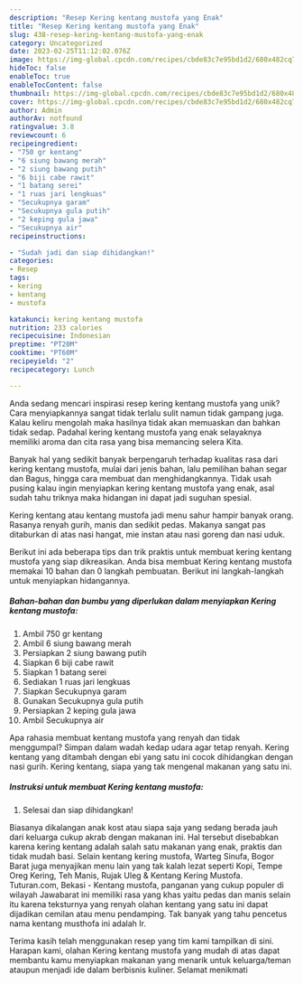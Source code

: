 ```yaml
---
description: "Resep Kering kentang mustofa yang Enak"
title: "Resep Kering kentang mustofa yang Enak"
slug: 438-resep-kering-kentang-mustofa-yang-enak
category: Uncategorized
date: 2023-02-25T11:12:02.076Z
image: https://img-global.cpcdn.com/recipes/cbde83c7e95bd1d2/680x482cq70/kering-kentang-mustofa-foto-resep-utama.jpg
hideToc: false
enableToc: true
enableTocContent: false
thumbnail: https://img-global.cpcdn.com/recipes/cbde83c7e95bd1d2/680x482cq70/kering-kentang-mustofa-foto-resep-utama.jpg
cover: https://img-global.cpcdn.com/recipes/cbde83c7e95bd1d2/680x482cq70/kering-kentang-mustofa-foto-resep-utama.jpg
author: Admin
authorAv: notfound
ratingvalue: 3.8
reviewcount: 6
recipeingredient:
- "750 gr kentang"
- "6 siung bawang merah"
- "2 siung bawang putih"
- "6 biji cabe rawit"
- "1 batang serei"
- "1 ruas jari lengkuas"
- "Secukupnya garam"
- "Secukupnya gula putih"
- "2 keping gula jawa"
- "Secukupnya air"
recipeinstructions:

- "Sudah jadi dan siap dihidangkan!"
categories:
- Resep
tags:
- kering
- kentang
- mustofa

katakunci: kering kentang mustofa 
nutrition: 233 calories
recipecuisine: Indonesian
preptime: "PT20M"
cooktime: "PT60M"
recipeyield: "2"
recipecategory: Lunch

---
```





Anda sedang mencari inspirasi resep kering kentang mustofa yang unik? Cara menyiapkannya sangat tidak terlalu sulit namun tidak gampang juga. Kalau keliru mengolah maka hasilnya tidak akan memuaskan dan bahkan tidak sedap. Padahal kering kentang mustofa yang enak selayaknya memiliki aroma dan cita rasa yang bisa memancing selera Kita.





Banyak hal yang sedikit banyak berpengaruh terhadap kualitas rasa dari kering kentang mustofa, mulai dari jenis bahan, lalu pemilihan bahan segar dan Bagus, hingga cara membuat dan menghidangkannya. Tidak usah pusing kalau ingin menyiapkan kering kentang mustofa yang enak,      asal sudah tahu triknya maka hidangan ini dapat jadi suguhan spesial.














Kering kentang atau kentang mustofa jadi menu sahur hampir banyak orang. Rasanya renyah gurih, manis dan sedikit pedas. Makanya sangat pas ditaburkan di atas nasi hangat, mie instan atau nasi goreng dan nasi uduk.






Berikut ini ada beberapa tips dan trik praktis untuk membuat kering kentang mustofa yang siap dikreasikan. Anda bisa membuat Kering kentang mustofa memakai 10 bahan dan 0 langkah pembuatan. Berikut ini langkah-langkah untuk menyiapkan hidangannya.

<!--inarticleads1-->

##### Bahan-bahan dan bumbu yang diperlukan dalam menyiapkan Kering kentang mustofa:

1. Ambil 750 gr kentang
1. Ambil 6 siung bawang merah
1. Persiapkan 2 siung bawang putih
1. Siapkan 6 biji cabe rawit
1. Siapkan 1 batang serei
1. Sediakan 1 ruas jari lengkuas
1. Siapkan Secukupnya garam
1. Gunakan Secukupnya gula putih
1. Persiapkan 2 keping gula jawa
1. Ambil Secukupnya air


Apa rahasia membuat kentang mustofa yang renyah dan tidak menggumpal? Simpan dalam wadah kedap udara agar tetap renyah. Kering kentang yang ditambah dengan ebi yang satu ini cocok dihidangkan dengan nasi gurih. Kering kentang, siapa yang tak mengenal makanan yang satu ini. 

<!--inarticleads2-->

##### Instruksi untuk membuat Kering kentang mustofa:


1. Selesai dan siap dihidangkan!

Biasanya dikalangan anak kost atau siapa saja yang sedang berada jauh dari keluarga cukup akrab dengan makanan ini. Hal tersebut disebabkan karena kering kentang adalah salah satu makanan yang enak, praktis dan tidak mudah basi. Selain kentang kering mustofa, Warteg Sinufa, Bogor Barat juga menyajikan menu lain yang tak kalah lezat seperti Kopi, Tempe Oreg Kering, Teh Manis, Rujak Uleg &amp; Kentang Kering Mustofa. Tuturan.com, Bekasi - Kentang mustofa, panganan yang cukup populer di wilayah Jawabarat ini memiliki rasa yang khas yaitu pedas dan manis selain itu karena teksturnya yang renyah olahan kentang yang satu ini dapat dijadikan cemilan atau menu pendamping. Tak banyak yang tahu pencetus nama kentang musthofa ini adalah Ir. 

Terima kasih telah menggunakan resep yang tim kami tampilkan di sini. Harapan kami, olahan Kering kentang mustofa yang mudah di atas dapat membantu kamu menyiapkan makanan yang menarik untuk keluarga/teman ataupun menjadi ide dalam berbisnis kuliner. Selamat menikmati
